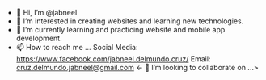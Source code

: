 - 👋 Hi, I’m @jabneel
- 👀 I’m interested in creating websites and learning new technologies.
- 🌱 I’m currently learning and practicing website and mobile app development.
- 📫 How to reach me ... 
Social Media: https://www.facebook.com/jabneel.delmundo.cruz/
Email: cruz.delmundo.jabneel@gmail.com
<- 💞️ I’m looking to collaborate on ...>
